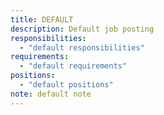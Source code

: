 ```yaml
---
title: DEFAULT
description: Default job posting
responsibilities:
  - "default responsibilities"
requirements:
  - "default requirements"
positions:
  - "default positions"
note: default note
---
```

